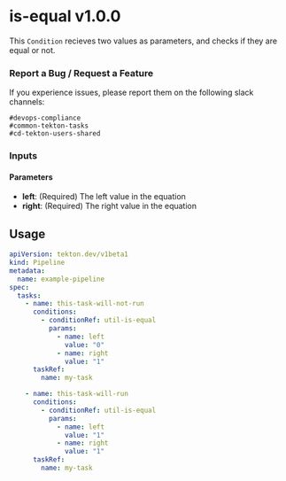 
# is-equal v1.0.0

This `Condition` recieves two values as parameters, and checks if they are equal or not.

### Report a Bug / Request a Feature

If you experience issues, please report them on the following slack channels:
```
#devops-compliance
#common-tekton-tasks
#cd-tekton-users-shared
```

### Inputs

#### Parameters

- **left**: (Required) The left value in the equation
- **right**: (Required) The right value in the equation

## Usage

```yaml
apiVersion: tekton.dev/v1beta1
kind: Pipeline
metadata:
  name: example-pipeline
spec:
  tasks:
    - name: this-task-will-not-run
      conditions:
        - conditionRef: util-is-equal
          params:
            - name: left
              value: "0"
            - name: right
              value: "1"
      taskRef:
        name: my-task

    - name: this-task-will-run
      conditions:
        - conditionRef: util-is-equal
          params:
            - name: left
              value: "1"
            - name: right
              value: "1"
      taskRef:
        name: my-task
```
